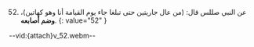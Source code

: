 52. عن النبي صللس قال: (من عال جاريتين حتى تبلغا جاء يوم القيامة أنا وهو كهاتين)، **وضم أصابعه**.
{: value="52" }

--vid:{attach}v_52.webm--
